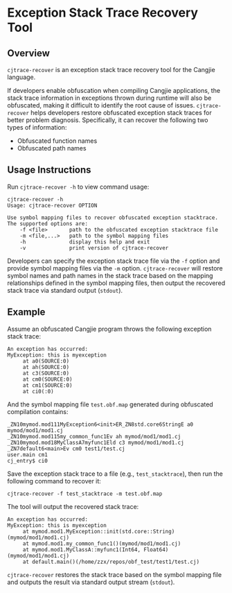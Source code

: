 # Exception Stack Trace Recovery Tool

## Overview

`cjtrace-recover` is an exception stack trace recovery tool for the Cangjie language.

If developers enable obfuscation when compiling Cangjie applications, the stack trace information in exceptions thrown during runtime will also be obfuscated, making it difficult to identify the root cause of issues. `cjtrace-recover` helps developers restore obfuscated exception stack traces for better problem diagnosis. Specifically, it can recover the following two types of information:

- Obfuscated function names  
- Obfuscated path names  

## Usage Instructions

Run `cjtrace-recover -h` to view command usage:

```text
cjtrace-recover -h
Usage: cjtrace-recover OPTION

Use symbol mapping files to recover obfuscated exception stacktrace. The supported options are:
    -f <file>       path to the obfuscated exception stacktrace file
    -m <file,...>   path to the symbol mapping files
    -h              display this help and exit
    -v              print version of cjtrace-recover
```

Developers can specify the exception stack trace file via the `-f` option and provide symbol mapping files via the `-m` option. `cjtrace-recover` will restore symbol names and path names in the stack trace based on the mapping relationships defined in the symbol mapping files, then output the recovered stack trace via standard output (`stdout`).

## Example

Assume an obfuscated Cangjie program throws the following exception stack trace:

```text
An exception has occurred:
MyException: this is myexception
     at a0(SOURCE:0)
     at ah(SOURCE:0)
     at c3(SOURCE:0)
     at cm0(SOURCE:0)
     at cm1(SOURCE:0)
     at ci0(:0)
```

And the symbol mapping file `test.obf.map` generated during obfuscated compilation contains:

```text
_ZN10mymod.mod111MyException6<init>ER_ZN8std.core6StringE a0 mymod/mod1/mod1.cj
_ZN10mymod.mod115my_common_func1Ev ah mymod/mod1/mod1.cj
_ZN10mymod.mod18MyClassA7myfunc1Eld c3 mymod/mod1/mod1.cj
_ZN7default6<main>Ev cm0 test1/test.cj
user.main cm1
cj_entry$ ci0
```

Save the exception stack trace to a file (e.g., `test_stacktrace`), then run the following command to recover it:

```shell
cjtrace-recover -f test_stacktrace -m test.obf.map
```

The tool will output the recovered stack trace:

```text
An exception has occurred:
MyException: this is myexception
     at mymod.mod1.MyException::init(std.core::String)(mymod/mod1/mod1.cj)
     at mymod.mod1.my_common_func1()(mymod/mod1/mod1.cj)
     at mymod.mod1.MyClassA::myfunc1(Int64, Float64)(mymod/mod1/mod1.cj)
     at default.main()(/home/zzx/repos/obf_test/test1/test.cj)
```

`cjtrace-recover` restores the stack trace based on the symbol mapping file and outputs the result via standard output stream (`stdout`).